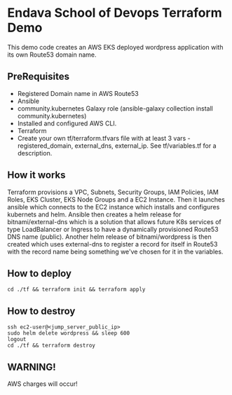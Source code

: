 Endava School of Devops Terraform Demo
=========

This demo code creates an AWS EKS deployed wordpress application with its own Route53 domain name. 

PreRequisites
------------

 - Registered Domain name in AWS Route53
 - Ansible
 - community.kubernetes Galaxy role (ansible-galaxy collection install community.kubernetes)
 - Installed and configured AWS CLI.
 - Terraform
 - Create your own tf/terraform.tfvars file with at least 3 vars - registered_domain, external_dns, external_ip. See tf/variables.tf for a description.

How it works
----------------

Terraform provisions a VPC, Subnets, Security Groups, IAM Policies, IAM Roles, EKS Cluster, EKS Node Groups and a EC2 Instance.
Then it launches ansible which connects to the EC2 instance which installs and configures kubernets and helm. 
Ansible then creates a helm release for bitnami/external-dns which is a solution that allows future K8s services of type LoadBalancer or Ingress to have a dynamically provisioned Route53 DNS name (public). 
Another helm release of bitnami/wordpress is then created which uses external-dns to register a record for itself in Route53 with the record name being something we've chosen for it in the variables. 

How to deploy
----------------
```
cd ./tf && terraform init && terraform apply
```
How to destroy
----------------

```
ssh ec2-user@<jump_server_public_ip>
sudo helm delete wordpress && sleep 600
logout 
cd ./tf && terraform destroy
```

WARNING!
----------------
AWS charges will occur!